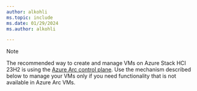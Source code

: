 ```yaml
---
author: alkohli
ms.topic: include
ms.date: 01/29/2024
ms.author: alkohli

---
```


> [!NOTE]
> The recommended way to create and manage VMs on Azure Stack HCI 23H2 is using the [Azure Arc control plane](/hci/manage/azure-arc-vm-management-overview.md). Use the mechanism described below to manage your VMs only if you need functionality that is not available in Azure Arc VMs.
